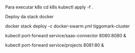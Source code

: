 Para executar k8s
cd k8s
kubectl apply -f . 



Deploy da stack docker 

docker stack deploy -c docker-swarm.yml tiggomark-cluster


kubectl port-forward service/saas-connector 8080:8080 &

kubectl port-forward service/projects 8081:80 &